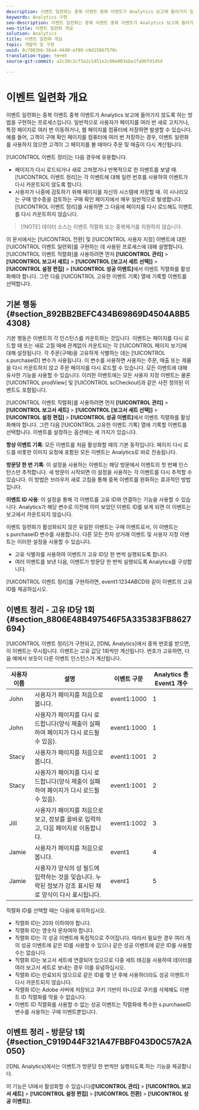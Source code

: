 ```yaml
---
description: 이벤트 일련화는 중복 이벤트 중복 이벤트가 Analytics 보고에 들어가지 않도록 하는 방법을 구현하는 프로세스입니다. 일반적으로 사용자가 페이지를 여러 번 새로 고치거나, 특정 페이지로 여러 번 이동하거나, 웹 페이지를 컴퓨터에 저장하면 발생할 수 있습니다. 예를 들어, 고객이 구매 확인 페이지를 컴퓨터에 여러 번 저장하는 경우, 이벤트 일련화를 사용하지 않으면 고객이 그 페이지를 볼 때마다 주문 및 매출이 다시 계산됩니다.
keywords: Analytics 구현
seo-description: 이벤트 일련화는 중복 이벤트 중복 이벤트가 Analytics 보고에 들어가지 않도록 하는 방법을 구현하는 프로세스입니다. 일반적으로 사용자가 페이지를 여러 번 새로 고치거나, 특정 페이지로 여러 번 이동하거나, 웹 페이지를 컴퓨터에 저장하면 발생할 수 있습니다. 예를 들어, 고객이 구매 확인 페이지를 컴퓨터에 여러 번 저장하는 경우, 이벤트 일련화를 사용하지 않으면 고객이 그 페이지를 볼 때마다 주문 및 매출이 다시 계산됩니다.
seo-title: 이벤트 일련화 개요
solution: Analytics
title: 이벤트 일련화 개요
topic: 개발자 및 구현
uuid: 8c7883bb-5ba4-4440-af80-c0d15867570c
translation-type: tm+mt
source-git-commit: a2c38c2cf3a2c1451e2c60e003ebe1fa9bfd145d

---
```



# 이벤트 일련화 개요

이벤트 일련화는 중복 이벤트 중복 이벤트가 Analytics 보고에 들어가지 않도록 하는 방법을 구현하는 프로세스입니다. 일반적으로 사용자가 페이지를 여러 번 새로 고치거나, 특정 페이지로 여러 번 이동하거나, 웹 페이지를 컴퓨터에 저장하면 발생할 수 있습니다. 예를 들어, 고객이 구매 확인 페이지를 컴퓨터에 여러 번 저장하는 경우, 이벤트 일련화를 사용하지 않으면 고객이 그 페이지를 볼 때마다 주문 및 매출이 다시 계산됩니다.

[!UICONTROL 이벤트 정리]는 다음 경우에 유용합니다.

* 페이지가 다시 로드되거나 새로 고쳐졌거나 반복적으로 한 이벤트를 보낼 때. [!UICONTROL 이벤트 정리]는 각 이벤트에 대해 일련 번호를 사용하여 이벤트가 다시 카운트되지 않도록 합니다.
* 사용자가 나중에 검토하기 위해 페이지를 자신의 시스템에 저장할 때. 이 시나리오는 구매 영수증을 검토하는 구매 확인 페이지에서 매우 일반적으로 발생합니다. [!UICONTROL 이벤트 정리]를 사용하면 그 다음에 페이지를 다시 로드해도 이벤트를 다시 카운트하지 않습니다.

> [!NOTE] 데이터 소스는 이벤트 직렬화 또는 중복제거를 지원하지 않습니다.

이 문서에서는 [!UICONTROL 전환] 및 [!UICONTROL 사용자 지정] 이벤트에 대한 [!UICONTROL 이벤트 일련화]를 구현하는 데 사용된 프로세스에 대해 설명합니다. [!UICONTROL 이벤트 직렬화]를 사용하려면 먼저 **[!UICONTROL 관리]** &gt; **[!UICONTROL 보고서 세트]** &gt; **[!UICONTROL [보고서 세트 선택]]** &gt; **[!UICONTROL 설정 편집]** &gt; **[!UICONTROL 성공 이벤트]**&#x200B;에서 이벤트 직렬화를 활성화해야 합니다. 그런 다음 [!UICONTROL 고유한 이벤트 기록] 열에 기록할 이벤트를 선택합니다.

## 기본 행동 {#section_892BB2BEFC434B69869D4504A8B54308}

기본 행동은 이벤트의 각 인스턴스를 카운트하는 것입니다. 이벤트는 페이지를 다시 로드할 때 또는 새로 고칠 때에 관계없이 카운트되는 각 [!UICONTROL 페이지 보기]에 대해 설정됩니다. 각 주문(구매)을 고유하게 식별하는 데는 [!UICONTROL s.purchaseID] 변수가 사용됩니다. 이 변수를 사용하면 사용자는 주문, 매출 또는 제품을 다시 카운트하지 않고 주문 페이지를 다시 로드할 수 있습니다. 모든 이벤트에 대해 유사한 기능을 사용할 수 있습니다. 이러한 이벤트에는 모든 사용자 지정 이벤트는 물론 [!UICONTROL prodView] 및 [!UICONTROL scCheckout]과 같은 사전 정의된 이벤트도 포함됩니다.

<!-- 

event_serialization_impl.xml

 -->

[!UICONTROL 이벤트 직렬화]를 사용하려면 먼저 **[!UICONTROL 관리]** &gt; **[!UICONTROL 보고서 세트]** &gt; **[!UICONTROL [보고서 세트 선택]]** &gt; **[!UICONTROL 설정 편집]** &gt; **[!UICONTROL 성공 이벤트]**&#x200B;에서 이벤트 직렬화를 활성화해야 합니다. 그런 다음 [!UICONTROL 고유한 이벤트 기록] 열에 기록할 이벤트를 선택합니다. 이벤트를 설정하는 옵션에는 세 가지가 있습니다.

**항상 이벤트 기록**: 모든 이벤트를 처음 활성화할 때의 기본 동작입니다. 페이지 다시 로드를 비롯한 이미지 요청에 포함된 모든 이벤트는 Analytics로 바로 전송됩니다.

**방문당 한 번 기록**: 이 설정을 사용하는 이벤트는 해당 방문에서 이벤트의 첫 번째 인스턴스만 추적합니다. 새 방문이 시작되면 이 설정을 사용하는 각 이벤트를 다시 추적할 수 있습니다. 이 방법은 브라우저 새로 고침을 통해 중복 이벤트를 완화하는 효과적인 방법입니다.

**이벤트 ID 사용**: 이 설정을 통해 각 이벤트를 고유 ID와 연결하는 기능을 사용할 수 있습니다. Analytics가 해당 변수로 이전에 이미 보았던 이벤트 ID를 보게 되면 이 이벤트는 보고에서 카운트되지 않습니다.

이벤트 일련화가 활성화되지 않은 유일한 이벤트는 구매 이벤트로서, 이 이벤트는 s.purchaseID 변수를 사용합니다. 다른 모든 전자 상거래 이벤트 및 사용자 지정 이벤트는 이러한 설정을 사용할 수 있습니다.

* 고유 식별자를 사용하여 이벤트가 고유 ID당 한 번씩 실행되도록 합니다.
* 여러 이벤트를 보낸 다음, 이벤트가 방문당 한 번씩 실행되도록 Analytics를 구성합니다.

[!UICONTROL 이벤트 정리]를 구현하려면, event1:1234ABCD와 같이 이벤트의 고유 ID를 제공하십시오.

## 이벤트 정리 - 고유 ID당 1회 {#section_8806E48B497546F5A335383FB8627694}

[!UICONTROL 이벤트 정리]가 구현되고, [!DNL Analytics]에서 중복 번호를 받으면, 이 이벤트는 무시됩니다. 이벤트는 고유 값당 1회씩만 계산됩니다. 번호가 고유하면, 다음 예에서 보듯이 다른 이벤트 인스턴스가 계산됩니다.

| 사용자 이름 | 설명 | 이벤트 구문 | Analytics 총 Event1 개수 |
|---|---|---|---|
| John | 사용자가 페이지를 처음으로 봅니다. | event1:1000 | 1 |
| John | 사용자가 페이지를 다시 로드합니다(양식 제출이 실패하여 페이지가 다시 로드될 수 있음). | event1:1000 | 1 |
| Stacy | 사용자가 페이지를 처음으로 봅니다. | event1:1001 | 2 |
| Stacy | 사용자가 페이지를 다시 로드합니다(양식 제출이 실패하여 페이지가 다시 로드될 수 있음). | event1:1001 | 2 |
| Jill | 사용자가 페이지를 처음으로 보고, 정보를 올바로 입력하고, 다음 페이지로 이동합니다. | event1:1002 | 3 |
| Jamie | 사용자가 페이지를 처음으로 봅니다. | event1 | 4 |
| Jamie | 사용자가 양식의 성 필드에 입력하는 것을 잊습니다. 누락된 정보가 강조 표시된 채로 양식이 다시 표시됩니다. | event1 | 5 |

직렬화 ID를 선택할 때는 다음에 유의하십시오.

* 직렬화 ID는 20자 이하여야 합니다.
* 직렬화 ID는 영숫자 문자여야 합니다.
* 직렬화 ID는 각 성공 이벤트에 독립적으로 주어집니다. 따라서 필요한 경우 여러 개의 성공 이벤트에 같은 ID를 사용할 수 있으나 같은 성공 이벤트에 같은 ID를 사용할 수는 없습니다.
* 직렬화 ID는 보고서 세트에 연결되어 있으므로 다중 세트 태깅을 사용하여 데이터를 여러 보고서 세트로 보내는 경우 이를 유념하십시오.
* 직렬화 ID는 만료되지 않으므로 같은 ID를 몇 년 후에 사용하더라도 성공 이벤트가 다시 카운트되지 않습니다.
* 직렬화 ID는 Adobe 서버에 저장되고 쿠키 기반이 아니므로 쿠키를 삭제해도 이벤트 ID 직렬화를 막을 수 없습니다.
* 이벤트 ID 직렬화를 사용할 수 없는 성공 이벤트는 직렬화에 특수한 s.purchaseID 변수를 사용하는 구매 이벤트뿐입니다.

## 이벤트 정리 - 방문당 1회 {#section_C919D44F321A47FBBF043D0C57A2A050}

[!DNL Analytics]에서는 이벤트가 방문당 한 번씩만 실행되도록 하는 기능을 제공합니다.

이 기능은 UI에서 활성화할 수 있습니다(**[!UICONTROL 관리]** &gt; **[!UICONTROL 보고서 세트]** &gt; **[!UICONTROL 설정 편집]** &gt; **[!UICONTROL 전환]** &gt; **[!UICONTROL 성공 이벤트]**).
